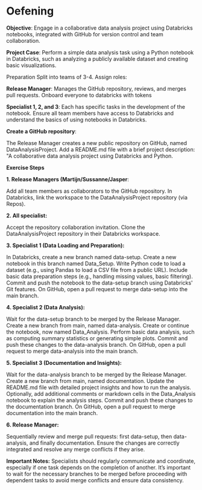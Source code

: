 # Oefening

**Objective**: Engage in a collaborative data analysis project using Databricks notebooks, integrated with GitHub for version control and team collaboration.

**Project Case**:
Perform a simple data analysis task using a Python notebook in Databricks, such as analyzing a publicly available dataset and creating basic visualizations.

Preparation
Split into teams of 3-4. Assign roles:

**Release Manager**: 
Manages the GitHub repository, reviews, and merges pull requests. Onboard everyone to databricks with tokens

**Specialist 1, 2, and 3**: 
Each has specific tasks in the development of the notebook.
Ensure all team members have access to Databricks and understand the basics of using notebooks in Databricks.

**Create a GitHub repository**:

The Release Manager creates a new public repository on GitHub, named DataAnalysisProject.
Add a README.md file with a brief project description: "A collaborative data analysis project using Databricks and Python.

**Exercise Steps**

**1. Release Managers (Martijn/Sussanne/Jasper**:

Add all team members as collaborators to the GitHub repository.
In Databricks, link the workspace to the DataAnalysisProject repository (via Repos).

**2. All specialist:**

Accept the repository collaboration invitation.
Clone the DataAnalysisProject repository in their Databricks workspace.

**3. Specialist 1 (Data Loading and Preparation):**

In Databricks, create a new branch named data-setup.
Create a new notebook in this branch named Data_Setup.
Write Python code to load a dataset (e.g., using Pandas to load a CSV file from a public URL).
Include basic data preparation steps (e.g., handling missing values, basic filtering).
Commit and push the notebook to the data-setup branch using Databricks' Git features.
On GitHub, open a pull request to merge data-setup into the main branch.

**4. Specialist 2 (Data Analysis):**

Wait for the data-setup branch to be merged by the Release Manager.
Create a new branch from main, named data-analysis.
Create or continue the notebook, now named Data_Analysis.
Perform basic data analysis, such as computing summary statistics or generating simple plots.
Commit and push these changes to the data-analysis branch.
On GitHub, open a pull request to merge data-analysis into the main branch.

**5. Specialist 3 (Documentation and Insights):**

Wait for the data-analysis branch to be merged by the Release Manager.
Create a new branch from main, named documentation.
Update the README.md file with detailed project insights and how to run the analysis.
Optionally, add additional comments or markdown cells in the Data_Analysis notebook to explain the analysis steps.
Commit and push these changes to the documentation branch.
On GitHub, open a pull request to merge documentation into the main branch.

**6. Release Manager:**

Sequentially review and merge pull requests: first data-setup, then data-analysis, and finally documentation.
Ensure the changes are correctly integrated and resolve any merge conflicts if they arise.

**Important Notes:**
Specialists should regularly communicate and coordinate, especially if one task depends on the completion of another.
It’s important to wait for the necessary branches to be merged before proceeding with dependent tasks to avoid merge conflicts and ensure data consistency.


